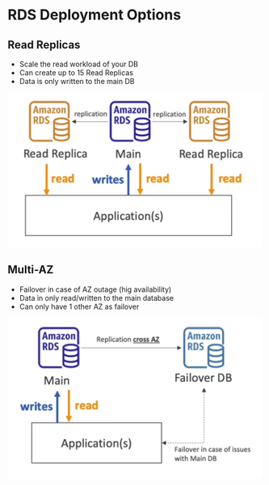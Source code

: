 # RDS Deployment Options

## Read Replicas

- Scale the read workload of your DB
- Can create up to 15 Read Replicas
- Data is only written to the main DB

![RDS Read Replicas](../../images/database/rds_read_replica.png)

## Multi-AZ

- Failover in case of AZ outage (hig availability)
- Data in only read/written to the main database
- Can only have 1 other AZ as failover

![RDS Multi AZ](../../images/database/rds_multi_az.png)